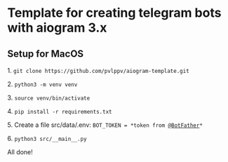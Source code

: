 <h1>Template for creating telegram bots with aiogram 3.x</h1>

<h2>Setup for MacOS</h2>
<p>1. <code>git clone https://github.com/pvlppv/aiogram-template.git</code></p>
<p>2. <code>python3 -m venv venv</code></p>
<p>3. <code>source venv/bin/activate</code></p>
<p>4. <code>pip install -r requirements.txt</code></p>
<p>5. Create a file src/data/.env: <code>BOT_TOKEN = *token from <a href="https://t.me/BotFather">@BotFather</a>*</code></p>
<p>6. <code>python3 src/__main__.py</code></p>
<p>All done!</p>
